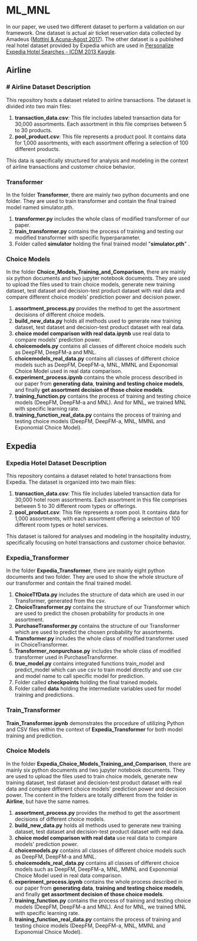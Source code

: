 # ML_MNL
In our paper, we used two different dataset to perform a validation on our framework. One dataset is actual air ticket reservation data collected by Amadeus \([Mottini & Acuna-Agost 2017](https://dl.acm.org/doi/abs/10.1145/3097983.3098005)\). The other dataset is a published real hotel dataset provided
by Expedia which are used in [Personalize Expedia Hotel Searches -
ICDM 2013 Kaggle](https://www.kaggle.com/competitions/expedia-personalized-sort/overview). 

## Airline
### # Airline Dataset Description
This repository hosts a dataset related to airline transactions. The dataset is divided into two main files:
1. **transaction_data.csv**: This file includes labeled transaction data for 30,000 assortments. Each assortment in this file comprises between 5 to 30 products.
2. **pool_product.csv**: This file represents a product pool. It contains data for 1,000 assortments, with each assortment offering a selection of 100 different products.

This data is specifically structured for analysis and modeling in the context of airline transactions and customer choice behavior.

### Transformer
In the folder **Transformer**, there are mainly two python documents and one folder. They are used to train transformer and contain the final trained model named simulator.pth.
1. **transformer.py** includes the whole class of modified transformer of our paper.
2. **train_transformer.py** contains the process of training and testing our modified transformer with specific hyperparameter.
3. Folder called **simulator** holding the final trained model "**simulator.pth**" .
### Choice Models
In the folder **Choice_Models_Training_and_Comparison**, there are mainly six python documents and two jupyter notebook documents. They are used to upload the files used to train choice models, generate new training dataset, test dataset and decision-test product dataset with real data and compare different choice models' prediction power and decision power.
1. **assortment_process.py** provides the method to get the assortment decisions of different choice models.
2. **build_new_data.py** holds all methods used to generate new training dataset, test dataset and decision-test product dataset with real data.
3. **choice model comparison with real data.ipynb** use real data to compare models' prediction power. 
4. **choicemodels.py** contains all classes of different choice models such as DeepFM, DeepFM-a and MNL. 
5. **choicemodels_real_data.py** contains all classes of different choice models such as DeepFM, DeepFM-a, MNL, MMNL and Exponomial Choice Model used in real data comparison.
6. **experiment_process.ipynb** contains the whole process described in our paper from **generating data**, **training and testing choice models**, and finally **get assortment decision of those choice models**.
7. **training_function.py** contains the process of training and testing choice models (DeepFM, DeepFM-a and MNL). And for MNL, we trained MNL with specific learning rate.
8. **training_function_real_data.py** contains the process of training and testing choice models (DeepFM, DeepFM-a, MNL, MMNL and Exponomial Choice Model).


## Expedia
### Expedia Hotel Dataset Description
This repository contains a dataset related to hotel transactions from Expedia. The dataset is organized into two main files:
1. **transaction_data.csv**: This file includes labeled transaction data for 30,000 hotel room assortments. Each assortment in this file comprises between 5 to 30 different room types or offerings.
2. **pool_product.csv**: This file represents a room pool. It contains data for 1,000 assortments, with each assortment offering a selection of 100 different room types or hotel services.

This dataset is tailored for analyses and modeling in the hospitality industry, specifically focusing on hotel transactions and customer choice behavior.
### Expedia_Transformer
In the folder **Expedia_Transformer**, there are mainly eight python documents and two folder. They are used to show the whole structure of our transformer and contain the final trained model.
1. **ChoiceTfData.py** includes the structure of data which are used in our Transformer, generated from the csv.
2. **ChoiceTransformer.py** contains the structure of our Transformer which are used to predict the chosen probability for products in one assortment.
3. **PurchaseTransformer.py** contains the structure of our Transformer which are used to predict the chosen probability for assortments.
4. **Transformer.py** includes the whole class of modified transformer used in ChoiceTransformer.
5. **Transformer_nonpurchase.py** includes the whole class of modified transformer used in PurchaseTransformer.
6. **true_model.py** contains integrated functions train_model and predict_model which can use csv to train model directly and use csv and model name to call specific model for prediction.
7. Folder called **checkpoints** holding the final trained models.
8. Folder called **data** holding the intermediate variables used for model training and predictions.

### Train_Transformer
**Train_Transformer.ipynb** demonstrates the procedure of utilizing Python and CSV files within the context of **Expedia_Transformer** for both model training and prediction.

### Choice Models
In the folder **Expedia_Choice_Models_Training_and_Comparison**, there are mainly six python documents and two jupyter notebook documents. They are used to upload the files used to train choice models, generate new training dataset, test dataset and decision-test product dataset with real data and compare different choice models' prediction power and decision power. The content in the folders are totally different from the folder in **Airline**, but have the same names.
1. **assortment_process.py** provides the method to get the assortment decisions of different choice models.
2. **build_new_data.py** holds all methods used to generate new training dataset, test dataset and decision-test product dataset with real data.
3. **choice model comparison with real data** use real data to compare models' prediction power. 
4. **choicemodels.py** contains all classes of different choice models such as DeepFM, DeepFM-a and MNL. 
5. **choicemodels_real_data.py** contains all classes of different choice models such as DeepFM, DeepFM-a, MNL, MMNL and Exponomial Choice Model used in real data comparison.
6. **experiment_process.ipynb** contains the whole process described in our paper from **generating data**, **training and testing choice models**, and finally **get assortment decision of those choice models**.
7. **training_function.py** contains the process of training and testing choice models (DeepFM, DeepFM-a and MNL). And for MNL, we trained MNL with specific learning rate.
8. **training_function_real_data.py** contains the process of training and testing choice models (DeepFM, DeepFM-a, MNL, MMNL and Exponomial Choice Model).
